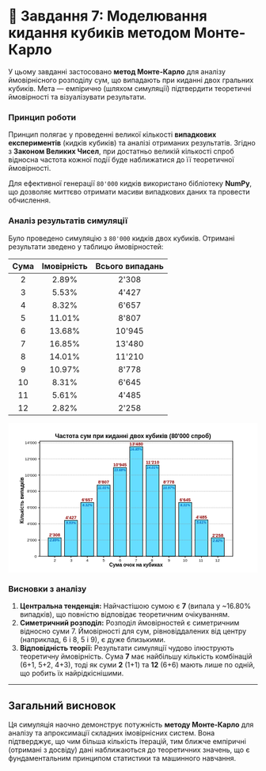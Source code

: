 # 🎲 Завдання 7: Моделювання кидання кубиків методом Монте-Карло

У цьому завданні застосовано **метод Монте-Карло** для аналізу ймовірнісного розподілу сум, що випадають при киданні двох гральних кубиків. Мета — емпірично (шляхом симуляції) підтвердити теоретичні ймовірності та візуалізувати результати.

### Принцип роботи

Принцип полягає у проведенні великої кількості **випадкових експериментів** (кидків кубиків) та аналізі отриманих результатів. Згідно з **Законом Великих Чисел**, при достатньо великій кількості спроб відносна частота кожної події буде наближатися до її теоретичної ймовірності.

Для ефективної генерації `80'000` кидків використано бібліотеку **NumPy**, що дозволяє миттєво отримати масиви випадкових даних та провести обчислення.

### Аналіз результатів симуляції

Було проведено симуляцію з `80'000` кидків двох кубиків. Отримані результати зведено у таблицю ймовірностей:

| Сума | Імовірність | Всього випадань |
|:----:|:-----------:|:---------------:|
|   2  |    2.89%    |      2'308      |
|   3  |    5.53%    |      4'427      |
|   4  |    8.32%    |      6'657      |
|   5  |   11.01%    |      8'807      |
|   6  |   13.68%    |     10'945      |
|   7  |   16.85%    |     13'480      |
|   8  |   14.01%    |     11'210      |
|   9  |   10.97%    |      8'778      |
|  10  |    8.31%    |      6'645      |
|  11  |    5.61%    |      4'485      |
|  12  |    2.82%    |      2'258      |

<svg width="750" height="450" viewBox="0 0 500 300" xmlns="http://www.w3.org/2000/svg">
  <rect x="0" y="0" width="500" height="300" fill='#FFF'/>
  <g font-family='Arial, sans-serif' font-size='10px' font-weight='700' text-anchor='middle'">
    <text x="250" y="30" font-size='12px'>Частота сум при киданні двох кубиків (80'000 спроб)</text>
    <text style="transform-box: fill-box;" x="68" y="210" transform="matrix(0, -1, 1, 0, 0, 0)">Кількість випадків</text>
    <text  x="256" y="288">Сума очок на кубиках</text>
  </g>
  <g font-family='Arial, sans-serif' font-size='8' text-anchor='end'>
    <text x="57" y="42">14'000</text>
    <text x="57" y="74">12'000</text>
    <text x="57" y="107">10'000</text>
    <text x="57" y="139">8'000</text>
    <text x="57" y="172">6'000</text>
    <text x="57" y="204">4'000</text>
    <text x="57" y="237">2'000</text>
    <text x="57" y="270">0</text>
  </g>
  <g font-family='Arial, sans-serif' font-size='8'>
    <text x="91" y="278">2</text>
    <text x="124" y="278">3</text>
    <text x="156" y="278">4</text>
    <text x="189" y="278">5</text>
    <text x="222" y="278">6</text>
    <text x="254" y="278">7</text>
    <text x="286" y="278">8</text>
    <text x="320" y="278">9</text>
    <text x="350" y="278">10</text>
    <text x="382" y="278">11</text>
    <text x="415" y="278">12</text>
  </g>
  <g stroke='#000' fill='#6DF'>
    <rect x="80" y="230" width="26" height="37"/>
    <rect x="112.7" y="195" width="26" height="72"/>
    <rect x="145.4" y="159" width="26" height="108"/>
    <rect x="178.1" y="124" width="26" height="143"/>
    <rect x="210.8" y="89" width="26" height="178"/>
    <rect x="243.5" y="47" width="26" height="220"/>
    <rect x="276.2" y="84" width="26" height="183"/>
    <rect x="308.9" y="124" width="26" height="143"/>
    <rect x="341.6" y="159" width="26" height="108"/>
    <rect x="374.3" y="194" width="26" height="73"/>
    <rect x="407" y="230" width="26" height="37"/>
  </g>
  <g stroke='#000' fill='none'>
    <polyline points="93 267 93 270"/>
    <polyline points="125.7 267 125.7 270"/>
    <polyline points="158.4 267 158.4 270"/>
    <polyline points="191.1 267 191.1 270"/>
    <polyline points="223.8 267 223.8 270"/>
    <polyline points="256.5 267 256.5 270"/>
    <polyline points="289.2 267 289.2 270"/>
    <polyline points="321.9 267 321.9 270"/>
    <polyline points="354.6 267 354.6 270"/>
    <polyline points="387.3 267 387.3 270"/>
    <polyline points="420 267 420 270"/>
  </g>
  <g stroke-width='0.5' stroke-dasharray='2, 1' stroke='#888' fill='none'>
    <polyline points="63 39 450 39"/>
    <polyline points="63 71.5 450 71.5"/>
    <polyline points="63 104 450 104"/>
    <polyline points="63 136.5 450 136.5"/>
    <polyline points="63 169.5 450 169.5"/>
    <polyline points="63 202 450 202"/>
    <polyline points="63 234.5 450 234.5"/>
  </g>
  <g stroke='#000' fill='none'>
    <polyline points="63 39 60 39"/>
    <polyline points="63 71.5 60 71.5"/>
    <polyline points="63 104 60 104"/>
    <polyline points="63 136.5 60 136.5"/>
    <polyline points="63 169.5 60 169.5"/>
    <polyline points="63 202 60 202"/>
    <polyline points="63 234.5 60 234.5"/>
    <polyline points="63 267 60 267"/>
  </g>
  <rect x="63" y="36" width="387" height="231" stroke='#000' fill='none'/>
  <g fill='darkred' font-family='Arial, sans-serif' font-size='9' font-weight='700' text-anchor='middle'>
    <text x="93" y="227.5">2'308</text>
    <text x="125.7" y="192.5">4'427</text>
    <text /x="158.4" y="156.5">6'657</text>
    <text /x="191.1" y="121.5">8'807</text>
    <text /x="223.8" y="86.5">10'945</text>
    <text /x="256.5" y="44.5">13'480</text>
    <text /x="289.2" y="81.5">11'210</text>
    <text /x="321.9" y="121.5">8'778</text>
    <text /x="354.6" y="156.5">6'645</text>
    <text /x="387.3" y="191.5">4'485</text>
    <text /x="420" y="228.5">2'258</text>
  </g>
  <g fill='#06B' font-family='Arial, sans-serif' font-size='7' font-style='italic' font-weight='700' text-anchor='middle'>
    <text x="93" y="237.5">2.89%</text>
    <text x="125.7" y="202.5">5.53%</text>
    <text x="158.4" y="166.5">8.32%</text>
    <text x="191.1" y="131.5">11.01%</text>
    <text x="223.8" y="96.5">13.68%</text>
    <text x="256.5" y="54.5">16.85%</text>
    <text x="289.2" y="91.5">14.01%</text>
    <text x="321.9" y="131.5">10.97%</text>
    <text x="354.6" y="166.5">8.31%</text>
    <text x="387.3" y="201.5">5.61%</text>
    <text x="420" y="238.5">2.82%</text>
  </g>
</svg>

### Висновки з аналізу

1.  **Центральна тенденція:** Найчастішою сумою є **7** (випала у ~16.80% випадків), що повністю відповідає теоретичним очікуванням.
2.  **Симетричний розподіл:** Розподіл ймовірностей є симетричним відносно суми 7. Ймовірності для сум, рівновіддалених від центру (наприклад, 6 і 8, 5 і 9), є дуже близькими.
3.  **Відповідність теорії:** Результати симуляції чудово ілюструють теоретичну ймовірність. Сума **7** має найбільшу кількість комбінацій (6+1, 5+2, 4+3), тоді як суми **2** (1+1) та **12** (6+6) мають лише по одній, що робить їх найрідкіснішими.

---

## Загальний висновок

Ця симуляція наочно демонструє потужність **методу Монте-Карло** для аналізу та апроксимації складних імовірнісних систем. Вона підтверджує, що чим більша кількість ітерацій, тим ближче емпіричні (отримані з досвіду) дані наближаються до теоретичних значень, що є фундаментальним принципом статистики та машинного навчання.